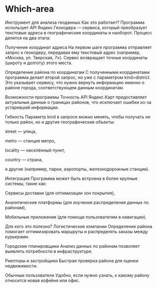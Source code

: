 # Which-area
Инструмент для анализа геоданных
Как это работает?
Программа использует API Яндекс.Геокодера — сервиса, который преобразует текстовые адреса в географические координаты и наоборот. Процесс делится на два этапа:

Получение координат адреса
На первом шаге программа отправляет запрос к геокодеру, передавая ему текстовый адрес (например, «Москва, ул. Тверская, 7»). Сервис возвращает точные координаты (широту и долготу) этого места.

Определение района по координатам
С полученными координатами программа делает второй запрос, но уже с параметром kind=district. Это указывает сервису, что нужно вернуть информацию именно о районе города, соответствующем данным координатам.

Возможности программы
Точность
API Яндекс.Карт предоставляет актуальные данные о границах районов, что исключает ошибки из-за устаревшей информации.

Гибкость
Параметр kind в запросе можно менять, чтобы получать не только район, но и другие географические объекты:

street — улица,

metro — станция метро,

locality — населённый пункт,

country — страна,

и другие (например, парки, аэропорты, железнодорожные станции).

Интеграция
Программа может быть встроена в более крупные системы, такие как:

Сервисы доставки (для оптимизации зон покрытия),

Аналитические платформы (для изучения распределения данных по районам),

Мобильные приложения (для помощи пользователям в навигации).

Для кого это полезно?
Логистические компании
Определение района помогает оптимизировать маршруты и распределять заказы между курьерами.

Городские планировщики
Анализ данных по районам позволяет выявлять потребности в инфраструктуре.

Риелторы и застройщики
Быстрая проверка района для оценки недвижимости.

Обычные пользователи
Удобно, если нужно узнать, к какому району относится новая кофейня или офис.

